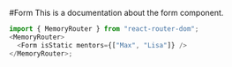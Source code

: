#Form
This is a documentation about the form component.

```js
import { MemoryRouter } from "react-router-dom";
<MemoryRouter>
  <Form isStatic mentors={["Max", "Lisa"]} />
</MemoryRouter>;
```
